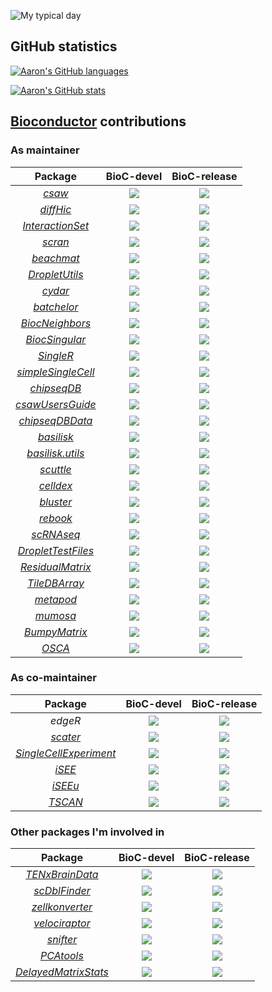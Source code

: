 ![My typical day](https://data.whicdn.com/images/191120579/original.gif)

## GitHub statistics

[![Aaron's GitHub languages](https://github-readme-stats.vercel.app/api/top-langs?username=LTLA&layout=compact)](https://github.com/anuraghazra/github-readme-stats)

[![Aaron's GitHub stats](https://github-readme-stats.vercel.app/api?username=LTLA)](https://github.com/anuraghazra/github-readme-stats)

## [Bioconductor](https://bioconductor.org) contributions

### As maintainer

| Package | BioC-devel | BioC-release |
|:----------------:|:----------------:|:----------------:|
| [_csaw_](https://github.com/LTLA/csaw) | [![](http://bioconductor.org/shields/build/devel/bioc/csaw.svg)](http://bioconductor.org/checkResults/devel/bioc-LATEST/csaw) |[![](http://bioconductor.org/shields/build/release/bioc/csaw.svg)](http://bioconductor.org/checkResults/release/bioc-LATEST/csaw) |
| [_diffHic_](https://github.com/LTLA/diffHic) | [![](http://bioconductor.org/shields/build/devel/bioc/diffHic.svg)](http://bioconductor.org/checkResults/devel/bioc-LATEST/diffHic) |[![](http://bioconductor.org/shields/build/release/bioc/diffHic.svg)](http://bioconductor.org/checkResults/release/bioc-LATEST/diffHic) |
| [_InteractionSet_](https://github.com/LTLA/InteractionSet) | [![](http://bioconductor.org/shields/build/devel/bioc/InteractionSet.svg)](http://bioconductor.org/checkResults/devel/bioc-LATEST/InteractionSet) |[![](http://bioconductor.org/shields/build/release/bioc/InteractionSet.svg)](http://bioconductor.org/checkResults/release/bioc-LATEST/InteractionSet) |
| [_scran_](https://github.com/MarioniLab/scran) | [![](http://bioconductor.org/shields/build/devel/bioc/scran.svg)](http://bioconductor.org/checkResults/devel/bioc-LATEST/scran) | [![](http://bioconductor.org/shields/build/release/bioc/scran.svg)](http://bioconductor.org/checkResults/release/bioc-LATEST/scran) |
| [_beachmat_](https://github.com/LTLA/beachmat) | [![](http://bioconductor.org/shields/build/devel/bioc/beachmat.svg)](http://bioconductor.org/checkResults/devel/bioc-LATEST/beachmat) | [![](http://bioconductor.org/shields/build/release/bioc/beachmat.svg)](http://bioconductor.org/checkResults/release/bioc-LATEST/beachmat) |
| [_DropletUtils_](https://github.com/MarioniLab/DropletUtils) | [![](http://bioconductor.org/shields/build/devel/bioc/DropletUtils.svg)](http://bioconductor.org/checkResults/devel/bioc-LATEST/DropletUtils) | [![](http://bioconductor.org/shields/build/release/bioc/DropletUtils.svg)](http://bioconductor.org/checkResults/release/bioc-LATEST/DropletUtils) |
| [_cydar_](https://github.com/MarioniLab/cydar) | [![](http://bioconductor.org/shields/build/devel/bioc/cydar.svg)](http://bioconductor.org/checkResults/devel/bioc-LATEST/cydar) | [![](http://bioconductor.org/shields/build/release/bioc/cydar.svg)](http://bioconductor.org/checkResults/release/bioc-LATEST/cydar) |
| [_batchelor_](https://github.com/LTLA/batchelor) | [![](http://bioconductor.org/shields/build/devel/bioc/batchelor.svg)](http://bioconductor.org/checkResults/devel/bioc-LATEST/batchelor) | [![](http://bioconductor.org/shields/build/release/bioc/batchelor.svg)](http://bioconductor.org/checkResults/release/bioc-LATEST/batchelor) |
| [_BiocNeighbors_](https://github.com/LTLA/BiocNeighbors) | [![](http://bioconductor.org/shields/build/devel/bioc/BiocNeighbors.svg)](http://bioconductor.org/checkResults/devel/bioc-LATEST/BiocNeighbors) | [![](http://bioconductor.org/shields/build/release/bioc/BiocNeighbors.svg)](http://bioconductor.org/checkResults/release/bioc-LATEST/BiocNeighbors) |
| [_BiocSingular_](https://github.com/LTLA/BiocSingular) | [![](http://bioconductor.org/shields/build/devel/bioc/BiocSingular.svg)](http://bioconductor.org/checkResults/devel/bioc-LATEST/BiocSingular) | [![](http://bioconductor.org/shields/build/release/bioc/BiocSingular.svg)](http://bioconductor.org/checkResults/release/bioc-LATEST/BiocSingular) |
| [_SingleR_](https://github.com/LTLA/SingleR) | [![](http://bioconductor.org/shields/build/devel/bioc/SingleR.svg)](http://bioconductor.org/checkResults/devel/bioc-LATEST/SingleR) | [![](http://bioconductor.org/shields/build/release/bioc/SingleR.svg)](http://bioconductor.org/checkResults/release/bioc-LATEST/SingleR) |
| [_simpleSingleCell_](https://github.com/MarioniLab/simpleSingleCell) | [![](http://bioconductor.org/shields/build/devel/workflows/simpleSingleCell.svg)](http://bioconductor.org/checkResults/devel/workflows-LATEST/simpleSingleCell) | [![](http://bioconductor.org/shields/build/release/workflows/simpleSingleCell.svg)](http://bioconductor.org/checkResults/release/workflows-LATEST/simpleSingleCell) |
| [_chipseqDB_](https://github.com/LTLA/chipseqDB) | [![](http://bioconductor.org/shields/build/devel/workflows/chipseqDB.svg)](http://bioconductor.org/checkResults/devel/workflows-LATEST/chipseqDB) | [![](http://bioconductor.org/shields/build/release/workflows/chipseqDB.svg)](http://bioconductor.org/checkResults/release/workflows-LATEST/chipseqDB) |
| [_csawUsersGuide_](https://github.com/LTLA/csawUsersGuide) | [![](http://bioconductor.org/shields/build/devel/workflows/csawUsersGuide.svg)](http://bioconductor.org/checkResults/devel/workflows-LATEST/csawUsersGuide) | [![](http://bioconductor.org/shields/build/release/workflows/csawUsersGuide.svg)](http://bioconductor.org/checkResults/release/workflows-LATEST/csawUsersGuide) |
| [_chipseqDBData_](https://github.com/LTLA/chipseqDBData) | [![](http://bioconductor.org/shields/build/devel/data-experiment/chipseqDBData.svg)](http://bioconductor.org/checkResults/devel/data-experiment-LATEST/chipseqDBData) | [![](http://bioconductor.org/shields/build/release/data-experiment/chipseqDBData.svg)](http://bioconductor.org/checkResults/release/data-experiment-LATEST/chipseqDBData) |
| [_basilisk_](https://github.com/LTLA/basilisk) | [![](http://bioconductor.org/shields/build/devel/bioc/basilisk.svg)](http://bioconductor.org/checkResults/devel/bioc-LATEST/basilisk) | [![](http://bioconductor.org/shields/build/release/bioc/basilisk.svg)](http://bioconductor.org/checkResults/release/bioc-LATEST/basilisk) |
| [_basilisk.utils_](https://github.com/LTLA/basilisk.utils) | [![](http://bioconductor.org/shields/build/devel/bioc/basilisk.utils.svg)](http://bioconductor.org/checkResults/devel/bioc-LATEST/basilisk.utils) | [![](http://bioconductor.org/shields/build/release/bioc/basilisk.utils.svg)](http://bioconductor.org/checkResults/release/bioc-LATEST/basilisk.utils) |
| [_scuttle_](https://github.com/LTLA/scuttle) | [![](http://bioconductor.org/shields/build/devel/bioc/scuttle.svg)](http://bioconductor.org/checkResults/devel/bioc-LATEST/scuttle) | [![](http://bioconductor.org/shields/build/release/bioc/scuttle.svg)](http://bioconductor.org/checkResults/release/bioc-LATEST/scuttle) |
| [_celldex_](https://github.com/LTLA/celldex) | [![](http://bioconductor.org/shields/build/devel/data-experiment/celldex.svg)](http://bioconductor.org/checkResults/devel/data-experiment-LATEST/celldex) | [![](http://bioconductor.org/shields/build/release/data-experiment/celldex.svg)](http://bioconductor.org/checkResults/release/data-experiment-LATEST/celldex) |
| [_bluster_](https://github.com/LTLA/bluster) | [![](http://bioconductor.org/shields/build/devel/bioc/bluster.svg)](http://bioconductor.org/checkResults/devel/bioc-LATEST/bluster) | [![](http://bioconductor.org/shields/build/release/bioc/bluster.svg)](http://bioconductor.org/checkResults/release/bioc-LATEST/bluster) |
| [_rebook_](https://github.com/LTLA/rebook) | [![](http://bioconductor.org/shields/build/devel/bioc/rebook.svg)](http://bioconductor.org/checkResults/devel/bioc-LATEST/rebook) | [![](http://bioconductor.org/shields/build/release/bioc/rebook.svg)](http://bioconductor.org/checkResults/release/bioc-LATEST/rebook) |
| [_scRNAseq_](https://github.com/LTLA/scRNAseq) | [![](http://bioconductor.org/shields/build/devel/data-experiment/scRNAseq.svg)](http://bioconductor.org/checkResults/devel/data-experiment-LATEST/scRNAseq) | [![](http://bioconductor.org/shields/build/release/data-experiment/scRNAseq.svg)](http://bioconductor.org/checkResults/release/data-experiment-LATEST/scRNAseq) |
| [_DropletTestFiles_](https://github.com/LTLA/DropletTestFiles) | [![](http://bioconductor.org/shields/build/devel/data-experiment/DropletTestFiles.svg)](http://bioconductor.org/checkResults/devel/data-experiment-LATEST/DropletTestFiles) | [![](http://bioconductor.org/shields/build/release/data-experiment/DropletTestFiles.svg)](http://bioconductor.org/checkResults/release/data-experiment-LATEST/DropletTestFiles) |
| [_ResidualMatrix_](https://github.com/LTLA/ResidualMatrix) | [![](http://bioconductor.org/shields/build/devel/bioc/ResidualMatrix.svg)](http://bioconductor.org/checkResults/devel/bioc-LATEST/ResidualMatrix) | [![](http://bioconductor.org/shields/build/release/bioc/ResidualMatrix.svg)](http://bioconductor.org/checkResults/release/bioc-LATEST/ResidualMatrix) |
| [_TileDBArray_](https://github.com/LTLA/TileDBArray) | [![](http://bioconductor.org/shields/build/devel/bioc/TileDBArray.svg)](http://bioconductor.org/checkResults/devel/bioc-LATEST/TileDBArray) | [![](http://bioconductor.org/shields/build/release/bioc/TileDBArray.svg)](http://bioconductor.org/checkResults/release/bioc-LATEST/TileDBArray) |
| [_metapod_](https://github.com/LTLA/metapod) | [![](http://bioconductor.org/shields/build/devel/bioc/metapod.svg)](http://bioconductor.org/checkResults/devel/bioc-LATEST/metapod) | [![](http://bioconductor.org/shields/build/release/bioc/metapod.svg)](http://bioconductor.org/checkResults/release/bioc-LATEST/metapod) |
| [_mumosa_](https://github.com/LTLA/mumosa) | [![](http://bioconductor.org/shields/build/devel/bioc/mumosa.svg)](http://bioconductor.org/checkResults/devel/bioc-LATEST/mumosa) | [![](http://bioconductor.org/shields/build/release/bioc/mumosa.svg)](http://bioconductor.org/checkResults/release/bioc-LATEST/mumosa) |
| [_BumpyMatrix_](https://github.com/LTLA/BumpyMatrix) | [![](http://bioconductor.org/shields/build/devel/bioc/BumpyMatrix.svg)](http://bioconductor.org/checkResults/devel/bioc-LATEST/BumpyMatrix) | [![](http://bioconductor.org/shields/build/release/bioc/BumpyMatrix.svg)](http://bioconductor.org/checkResults/release/bioc-LATEST/BumpyMatrix) |
| [_OSCA_](https://github.com/LTLA/OSCA) | [![](http://bioconductor.org/shields/build/devel/books/OSCA.svg)](https://bioconductor.org/checkResults/devel/books-LATEST/OSCA) | [![](http://bioconductor.org/shields/build/release/books/OSCA.svg)](https://bioconductor.org/checkResults/release/books-LATEST/OSCA) |

### As co-maintainer

| Package | BioC-devel | BioC-release |
|:----------------:|:----------------:|:----------------:|
| _edgeR_ | [![](http://bioconductor.org/shields/build/devel/bioc/edgeR.svg)](http://bioconductor.org/checkResults/devel/bioc-LATEST/edgeR) | [![](http://bioconductor.org/shields/build/release/bioc/edgeR.svg)](http://bioconductor.org/checkResults/release/bioc-LATEST/edgeR) |
| [_scater_](https://github.com/alanocallaghan/scater) | [![](http://bioconductor.org/shields/build/devel/bioc/scater.svg)](http://bioconductor.org/checkResults/devel/bioc-LATEST/scater) | [![](http://bioconductor.org/shields/build/release/bioc/scater.svg)](http://bioconductor.org/checkResults/release/bioc-LATEST/scater) |
| [_SingleCellExperiment_](https://github.com/drisso/SingleCellExperiment) | [![](http://bioconductor.org/shields/build/devel/bioc/SingleCellExperiment.svg)](http://bioconductor.org/checkResults/devel/bioc-LATEST/SingleCellExperiment) | [![](http://bioconductor.org/shields/build/release/bioc/SingleCellExperiment.svg)](http://bioconductor.org/checkResults/release/bioc-LATEST/SingleCellExperiment) |
| [_iSEE_](https://github.com/csoneson/iSEE) | [![](http://bioconductor.org/shields/build/devel/bioc/iSEE.svg)](http://bioconductor.org/checkResults/devel/bioc-LATEST/iSEE) | [![](http://bioconductor.org/shields/build/release/bioc/iSEE.svg)](http://bioconductor.org/checkResults/release/bioc-LATEST/iSEE) |
| [_iSEEu_](https://github.com/csoneson/iSEEu) | [![](http://bioconductor.org/shields/build/devel/bioc/iSEEu.svg)](http://bioconductor.org/checkResults/devel/bioc-LATEST/iSEEu) | [![](http://bioconductor.org/shields/build/release/bioc/iSEEu.svg)](http://bioconductor.org/checkResults/release/bioc-LATEST/iSEEu) |
| [_TSCAN_](https://github.com/LTLA/TSCAN) | [![](http://bioconductor.org/shields/build/devel/bioc/TSCAN.svg)](http://bioconductor.org/checkResults/devel/bioc-LATEST/TSCAN) | [![](http://bioconductor.org/shields/build/release/bioc/TSCAN.svg)](http://bioconductor.org/checkResults/release/bioc-LATEST/TSCAN) |

### Other packages I'm involved in

| Package | BioC-devel | BioC-release |
|:----------------:|:----------------:|:----------------:|
| [_TENxBrainData_](https://github.com/Bioconductor/TENxBrainData) | [![](http://bioconductor.org/shields/build/devel/data-experiment/TENxBrainData.svg)](http://bioconductor.org/checkResults/devel/data-experiment-LATEST/TENxBrainData) | [![](http://bioconductor.org/shields/build/release/data-experiment/TENxBrainData.svg)](http://bioconductor.org/checkResults/release/data-experiment-LATEST/TENxBrainData) |
| [_scDblFinder_](https://github.com/plger/scDblFinder) | [![](http://bioconductor.org/shields/build/devel/bioc/scDblFinder.svg)](http://bioconductor.org/checkResults/devel/bioc-LATEST/scDblFinder) | [![](http://bioconductor.org/shields/build/release/bioc/scDblFinder.svg)](http://bioconductor.org/checkResults/release/bioc-LATEST/scDblFinder) |
| [_zellkonverter_](https://github.com/theislab/zellkonverter) | [![](http://bioconductor.org/shields/build/devel/bioc/zellkonverter.svg)](http://bioconductor.org/checkResults/devel/bioc-LATEST/zellkonverter) | [![](http://bioconductor.org/shields/build/release/bioc/zellkonverter.svg)](http://bioconductor.org/checkResults/release/bioc-LATEST/zellkonverter) |
| [_velociraptor_](https://github.com/kevinrue/velociraptor) | [![](http://bioconductor.org/shields/build/devel/bioc/velociraptor.svg)](http://bioconductor.org/checkResults/devel/bioc-LATEST/velociraptor) | [![](http://bioconductor.org/shields/build/release/bioc/velociraptor.svg)](http://bioconductor.org/checkResults/release/bioc-LATEST/velociraptor) |
| [_snifter_](https://github.com/alanocallaghan/snifter) | [![](http://bioconductor.org/shields/build/devel/bioc/snifter.svg)](http://bioconductor.org/checkResults/devel/bioc-LATEST/snifter) | [![](http://bioconductor.org/shields/build/release/bioc/snifter.svg)](http://bioconductor.org/checkResults/release/bioc-LATEST/snifter) |
| [_PCAtools_](https://github.com/kevinblighe/PCAtools) | [![](http://bioconductor.org/shields/build/devel/bioc/PCAtools.svg)](http://bioconductor.org/checkResults/devel/bioc-LATEST/PCAtools) | [![](http://bioconductor.org/shields/build/release/bioc/PCAtools.svg)](http://bioconductor.org/checkResults/release/bioc-LATEST/PCAtools) |
| [_DelayedMatrixStats_](https://github.com/PeteHaitch/DelayedMatrixStats) | [![](http://bioconductor.org/shields/build/devel/bioc/DelayedMatrixStats.svg)](http://bioconductor.org/checkResults/devel/bioc-LATEST/DelayedMatrixStats) | [![](http://bioconductor.org/shields/build/release/bioc/DelayedMatrixStats.svg)](http://bioconductor.org/checkResults/release/bioc-LATEST/DelayedMatrixStats) |


